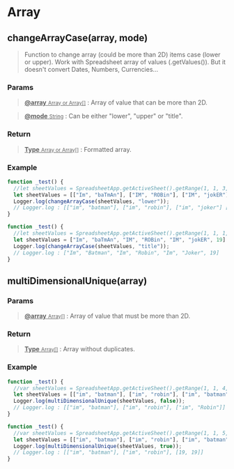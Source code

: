 # Array

## changeArrayCase(array, mode)

> Function to change array (could be more than 2D) items case (lower or upper). Work with Spreadsheet array of values (.getValues()). But it doesn't convert Dates, Numbers, Currencies...

### Params

> <ins>**@array** <small>Array or Array[]</small></ins> : Array of value that can be more than 2D.

> <ins>**@mode** <small>String</small></ins> : Can be either "lower", "upper" or "title".

### Return

> <ins>**Type** <small>Array or Array[]</small></ins> : Formatted array.

### Example

```js
function _test() {
  //let sheetValues = SpreadsheetApp.getActiveSheet().getRange(1, 1, 3, 2).getValues();
  let sheetValues = [["Im", "baTmAn"], ["IM", "ROBin"], ["IM", "jokER"]]
  Logger.log(changeArrayCase(sheetValues, "lower"));
  // Logger.log : [["im", "batman"], ["im", "robin"], ["im", "joker"] [19, 19]]
}

function _test() {
  //let sheetValues = SpreadsheetApp.getActiveSheet().getRange(1, 1, 1, 7).getValues()[0];
  let sheetValues = ["Im", "baTmAn", "IM", "ROBin", "IM", "jokER", 19]
  Logger.log(changeArrayCase(sheetValues, "title"));
  // Logger.log : ["Im", "Batman", "Im", "Robin", "Im", "Joker", 19]
}
```

## multiDimensionalUnique(array)

### Params

> <ins>**@array** <small>Array[]</small></ins> : Array of value that must be more than 2D.

### Return

> <ins>**Type** <small>Array[]</small></ins> : Array without duplicates.

### Example

```js
function _test() {
  //var sheetValues = SpreadsheetApp.getActiveSheet().getRange(1, 1, 4, 2).getValues();
  let sheetValues = [["im", "batman"], ["im", "robin"], ["im", "batman"], ["im", "Robin"]]
  Logger.log(multiDimensionalUnique(sheetValues, false));
  // Logger.log : [["im", "batman"], ["im", "robin"], ["im", "Robin"]]
}

function _test() {
  //var sheetValues = SpreadsheetApp.getActiveSheet().getRange(1, 1, 5, 2).getValues();
  let sheetValues = [["im", "batman"], ["im", "robin"], ["im", "batman"], [19, 19], ["im", "Robin"]];
  Logger.log(multiDimensionalUnique(sheetValues, true));
  // Logger.log : [["im", "batman"], ["im", "robin"], [19, 19]]
}
```
